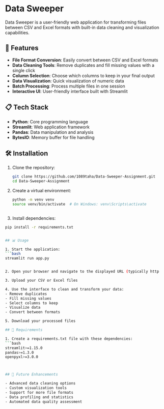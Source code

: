 # Data Sweeper

Data Sweeper is a user-friendly web application for transforming files between CSV and Excel formats with built-in data cleaning and visualization capabilities.

## 🚀 Features

- **File Format Conversion**: Easily convert between CSV and Excel formats
- **Data Cleaning Tools**: Remove duplicates and fill missing values with a single click
- **Column Selection**: Choose which columns to keep in your final output
- **Data Visualization**: Quick visualization of numeric data
- **Batch Processing**: Process multiple files in one session
- **Interactive UI**: User-friendly interface built with Streamlit

## 📋 Tech Stack

- **Python**: Core programming language
- **Streamlit**: Web application framework
- **Pandas**: Data manipulation and analysis
- **BytesIO**: Memory buffer for file handling

## 🛠️ Installation

1. Clone the repository:
   ```bash
   git clone https://github.com/1089taha/Data-Sweeper-Assignment.git
   cd Data-Sweeper-Assignment

2. Create a virtual environment:
   ```bash
   python -m venv venv
   source venv/bin/activate  # On Windows: venv\Scripts\activate
    

3. Install dependencies:
  ```bash
  pip install -r requirements.txt
  

## 📊 Usage
 
1. Start the application:
  ```bash
  streamlit run app.py


2. Open your browser and navigate to the displayed URL (typically http://localhost:8501)

3. Upload your CSV or Excel files

4. Use the interface to clean and transform your data:
- Remove duplicates
- Fill missing values
- Select columns to keep
- Visualize data
- Convert between formats

5. Download your processed files

## 📝 Requirements

1. Create a requirements.txt file with these dependencies:
  ```bash
  streamlit>=1.15.0
  pandas>=1.3.0
  openpyxl>=3.0.0
 


## 🔮 Future Enhancements

- Advanced data cleaning options
- Custom visualization tools
- Support for more file formats
- Data profiling and statistics
- Automated data quality assessment
